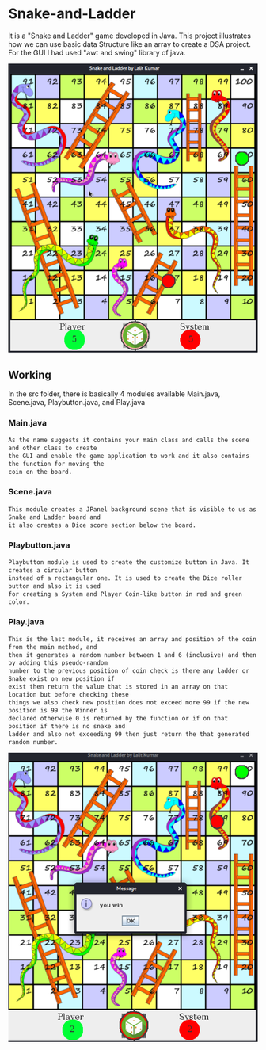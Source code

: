 # Snake-and-Ladder
It is a "Snake and Ladder" game developed in Java. This project illustrates how we can use basic data Structure like an array to create a DSA project.
For the GUI I had used "awt and swing" library of java.

![gui](https://github.com/lalitkashyapkumar/Snake-and-Ladder/blob/master/src/images/image1.png)

## Working
In the src folder, there is basically 4 modules available Main.java, Scene.java, Playbutton.java, and Play.java
### Main.java
    As the name suggests it contains your main class and calls the scene and other class to create
    the GUI and enable the game application to work and it also contains the function for moving the 
    coin on the board.
### Scene.java
    This module creates a JPanel background scene that is visible to us as Snake and Ladder board and
    it also creates a Dice score section below the board.
### Playbutton.java
    Playbutton module is used to create the customize button in Java. It creates a circular button 
    instead of a rectangular one. It is used to create the Dice roller button and also it is used 
    for creating a System and Player Coin-like button in red and green color.
### Play.java
    This is the last module, it receives an array and position of the coin from the main method, and
    then it generates a random number between 1 and 6 (inclusive) and then by adding this pseudo-random
    number to the previous position of coin check is there any ladder or Snake exist on new position if
    exist then return the value that is stored in an array on that location but before checking these 
    things we also check new position does not exceed more 99 if the new position is 99 the Winner is 
    declared otherwise 0 is returned by the function or if on that position if there is no snake and 
    ladder and also not exceeding 99 then just return the that generated random number.
    
![winnerGui](https://github.com/lalitkashyapkumar/Snake-and-Ladder/blob/master/src/images/image2.png)
